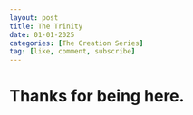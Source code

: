```yaml
---
layout: post
title: The Trinity
date: 01-01-2025
categories: [The Creation Series]
tag: [like, comment, subscribe]
---
```



# Thanks for being here.